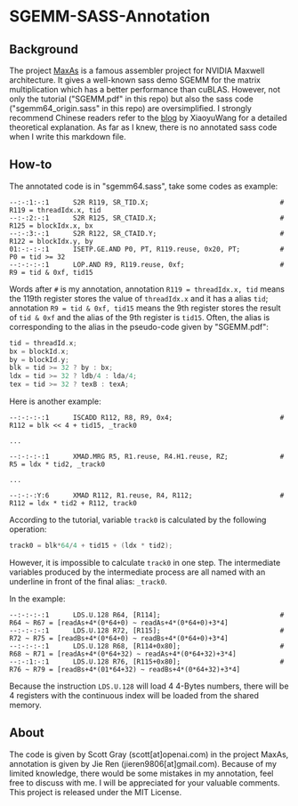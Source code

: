 # SGEMM-SASS-Annotation

## Background

The project [MaxAs](https://github.com/NervanaSystems/maxas) is a famous assembler project for NVIDIA Maxwell architecture. It gives a well-known sass demo SGEMM for the matrix multiplication which has a better performance than cuBLAS. However, not only the tutorial ("SGEMM.pdf" in this repo) but also the sass code ("sgemm64_origin.sass" in this repo) are oversimplified. I strongly recommend Chinese readers refer to the [blog](https://www.jianshu.com/p/e01024892afb) by XiaoyuWang for a detailed theoretical explanation. As far as I knew, there is no annotated sass code when I write this markdown file.

## How-to

The annotated code is in "sgemm64.sass", take some codes as example:

```assembly
--:-:1:-:1      S2R R119, SR_TID.X;                                 # R119 = threadIdx.x, tid
--:-:2:-:1      S2R R125, SR_CTAID.X;                               # R125 = blockIdx.x, bx
--:-:3:-:1      S2R R122, SR_CTAID.Y;                               # R122 = blockIdx.y, by
01:-:-:-:1      ISETP.GE.AND P0, PT, R119.reuse, 0x20, PT;          # P0 = tid >= 32
--:-:-:-:1      LOP.AND R9, R119.reuse, 0xf;                        # R9 = tid & 0xf, tid15
```

Words after `#` is my annotation, annotation `R119 = threadIdx.x, tid` means the 119th register stores the value of `threadIdx.x` and it has a alias `tid`; annotation `R9 = tid & 0xf, tid15` means the 9th register stores the result of `tid & 0xf` and the alias of the 9th register is `tid15`. Often, the alias is corresponding to the alias in the pseudo-code given by "SGEMM.pdf":

```c
tid = threadId.x;
bx = blockId.x;
by = blockId.y;
blk = tid >= 32 ? by : bx;
ldx = tid >= 32 ? ldb/4 : lda/4;
tex = tid >= 32 ? texB : texA;
```

Here is another example:

```assembly
--:-:-:-:1      ISCADD R112, R8, R9, 0x4;                           # R112 = blk << 4 + tid15, _track0

...

--:-:-:-:1      XMAD.MRG R5, R1.reuse, R4.H1.reuse, RZ;             # R5 = ldx * tid2, _track0

...

--:-:-:Y:6      XMAD R112, R1.reuse, R4, R112;                      # R112 = ldx * tid2 + R112, track0
```

According to the tutorial, variable `track0` is calculated by the following operation:

```c
track0 = blk*64/4 + tid15 + (ldx * tid2);
```

However, it is impossible to calculate `track0` in one step. The intermediate variables produced by the intermediate process are all named with an underline in front of the final alias: `_track0`.

In the example:

```assembly
--:-:-:-:1      LDS.U.128 R64, [R114];                              # R64 ~ R67 = [readAs+4*(0*64+0) ~ readAs+4*(0*64+0)+3*4]
--:-:-:-:1      LDS.U.128 R72, [R115];                              # R72 ~ R75 = [readBs+4*(0*64+0) ~ readBs+4*(0*64+0)+3*4]
--:-:-:-:1      LDS.U.128 R68, [R114+0x80];                         # R68 ~ R71 = [readAs+4*(0*64+32) ~ readAs+4*(0*64+32)+3*4]
--:-:1:-:1      LDS.U.128 R76, [R115+0x80];                         # R76 ~ R79 = [readBs+4*(01*64+32) ~ readBs+4*(0*64+32)+3*4]
```

Because the instruction `LDS.U.128` will load 4 4-Bytes numbers, there will be 4 registers with the continuous index will be loaded from the shared memory.

## About

The code is given by Scott Gray (scott[at]openai.com) in the project MaxAs, annotation is given by Jie Ren (jieren9806[at]gmail.com). Because of my limited knowledge, there would be some mistakes in my annotation, feel free to discuss with me. I will be appreciated for your valuable comments.
This project is released under the MIT License.
